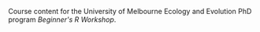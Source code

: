 Course content for the University of Melbourne Ecology and Evolution PhD program *Beginner's R Workshop*.